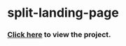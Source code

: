 # split-landing-page
### [Click here](https://aayushthakur1999.github.io/split-landing-page/) to view the project.
